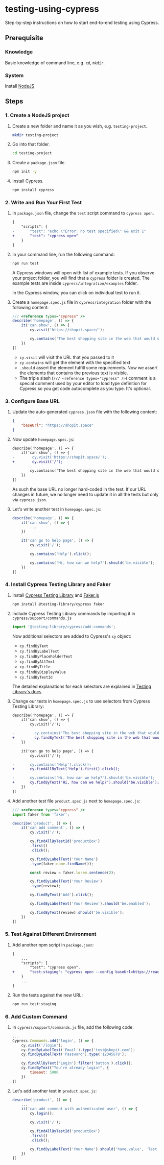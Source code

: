 # testing-using-cypress

Step-by-step instructions on how to start end-to-end testing using Cypress.

## Prerequisite

### Knowledge

Basic knowledge of command line, e.g. `cd`, `mkdir`.

### System

Install [NodeJS](https://nodejs.org/en/download/)

## Steps

### 1. Create a NodeJS project

1. Create a new folder and name it as you wish, e.g. `testing-project`.

    ```bash
    mkdir testing-project
    ```

1. Go into that folder.

    ```bash
    cd testing-project
    ```

1. Create a `package.json` file.

    ```bash
    npm init -y
    ```

1. Install Cypress.

    ```bash
    npm install cypress
    ```

### 2. Write and Run Your First Test

1. In `package.json` file, change the `test` script command to `cypress open`.

    ```diff
    {
        "scripts": {
    -       "test": "echo \"Error: no test specified\" && exit 1"
    +       "test": "cypress open"            
        }
    }
    ```

1. In your command line, run the following command:

    ```bash
    npm run test
    ```

    A Cypress windows will open with list of example tests. If you observe your project folder, you will find that a `cypress` folder is created. The example tests are inside `cypress/integration/examples` folder.

    In the Cypress window, you can click on individual test to run it.

1. Create a `homepage.spec.js` file in `cypress/integration` folder with the following content:

    ```js
    /// <reference types="cypress" />
    describe('homepage', () => {
        it('can show', () => {
            cy.visit('https://shopit.space/');

            cy.contains('The best shopping site in the web that would saves you most money.').should('be.visible');
        })
    })
    ```

    - `cy.visit` will visit the URL that you passed to it
    - `cy.contains` will get the element with the specified text
    - `.should` assert the element fulfill some requirements. Now we assert the elements that contains the previous text is visible.
    - The triple slash (`/// <reference types="cypress" />`) comment is a special comment used by your editor to load type definition for Cypress so you get code autocomplete as you type. It's optional.

### 3. Configure Base URL

1. Update the auto-generated `cypress.json` file with the following content:

    ```json
    {
        "baseUrl": "https://shopit.space"
    }
    ```

1. Now update `homepage.spec.js`:

    ```diff
    describe('homepage', () => {
        it('can show', () => {
    -        cy.visit('https://shopit.space/');
    +        cy.visit('/');

            cy.contains('The best shopping site in the web that would saves you most money.').should('be.visible');
        })
    })
    ```

    As such the base URL no longer hard-coded in the test. If our URL changes in future, we no longer need to update it in all the tests but only via `cypress.json`.

1. Let's write another test in `homepage.spec.js`:

    ```js
    describe('homepage', () => {
        it('can show', () => {
            ...
        })

        it('can go to help page', () => {
            cy.visit('/');

            cy.contains('Help').click();

            cy.contains('Hi, how can we help?').should('be.visible');
        })
    })
    ```

### 4. Install Cypress Testing Library and Faker

1. Install [Cypress Testing Library](https://github.com/testing-library/cypress-testing-library) and [Faker.js](https://github.com/marak/Faker.js/)

    ```bash
    npm install @testing-library/cypress faker
    ```

1. Include Cypress Testing Library commands by importing it in `cypress/support/commands.js`

    ```js
    import '@testing-library/cypress/add-commands';
    ```

    Now additional selectors are added to Cypress's `cy` object:

    - `cy.findByText`
    - `cy.findByLabelText`
    - `cy.findByPlaceholderText`
    - `cy.findByAltText`
    - `cy.findByTitle`
    - `cy.findByDisplayValue`
    - `cy.findByTestId`
    
    The detailed explanations for each selectors are explained in [Testing Library's docs](https://testing-library.com/docs/dom-testing-library/api-queries#queries).

1. Change our tests in `homepage.spec.js` to use selectors from Cypress Testing Library:

    ```diff
    describe('homepage', () => {
        it('can show', () => {
            cy.visit('/');

   -         cy.contains('The best shopping site in the web that would saves you most money.').should('be.visible');
   +         cy.findByText('The best shopping site in the web that would saves you most money.').should('be.visible');
        })

        it('can go to help page', () => {
            cy.visit('/');

    -       cy.contains('Help').click();
    +       cy.findAllByText('Help').first().click();

    -       cy.contains('Hi, how can we help?').should('be.visible');
    +       cy.findByText('Hi, how can we help?').should('be.visible');
        })
    })
    ```

1. Add another test file `product.spec.js` next to `homepage.spec.js`:

    ```js
    /// <reference types="cypress" />
    import faker from 'faker';

    describe('product', () => {
        it('can add comment', () => {
            cy.visit('/');

            cy.findAllByTestId('productBox')
            .first()
            .click();

            cy.findByLabelText('Your Name')
            .type(faker.name.findName());

            const review = faker.lorem.sentence(2);

            cy.findByLabelText('Your Review')
            .type(review);

            cy.findByText('Add').click();

            cy.findByLabelText('Your Review').should('be.enabled');

            cy.findByText(review).should('be.visible');
        })
    })
    ```

### 5. Test Against Different Environment

1. Add another npm script in `package.json`:

    ```diff
    {
        ...
        "scripts": {
            "test": "cypress open",
    +       "test:staging": "cypress open --config baseUrl=https://react-ecomm-site.now.sh"
        }
        ...
    }
    ```

1. Run the tests against the new URL:

    ```bash
    npm run test:staging
    ```

### 6. Add Custom Command

1. In `cypress/support/commands.js` file, add the following code:

    ```js
    ...
    Cypress.Commands.add('login', () => {
        cy.visit('/login');
        cy.findByLabelText('Email').type('test@shopit.com');
        cy.findByLabelText('Password').type('12345678');

        cy.findAllByText('Login').filter('button').click();
        cy.findByText("You're already login!", {
            timeout: 5000
        })
    })
    ```

1. Let's add another test in `product.spec.js`:

    ```js
    describe('product', () => {
        ...
        it('can add comment with authenticated user', () => {
            cy.login();

            cy.visit('/');

            cy.findAllByTestId('productBox')
            .first()
            .click();

            cy.findByLabelText('Your Name').should('have.value', 'Test User');
        })
    })
    ```